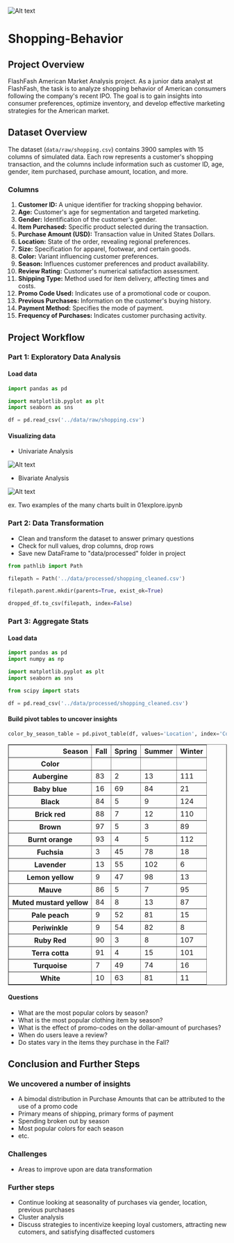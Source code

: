 ![Alt text](image-2.png)
# Shopping-Behavior

## Project Overview

FlashFash American Market Analysis project. As a junior data analyst at FlashFash, the task is to analyze shopping behavior of American consumers following the company's recent IPO. The goal is to gain insights into consumer preferences, optimize inventory, and develop effective marketing strategies for the American market.

## Dataset Overview

The dataset (`data/raw/shopping.csv`) contains 3900 samples with 15 columns of simulated data. Each row represents a customer's shopping transaction, and the columns include information such as customer ID, age, gender, item purchased, purchase amount, location, and more.

### Columns
1. **Customer ID:** A unique identifier for tracking shopping behavior.
2. **Age:** Customer's age for segmentation and targeted marketing.
3. **Gender:** Identification of the customer's gender.
4. **Item Purchased:** Specific product selected during the transaction.
5. **Purchase Amount (USD):** Transaction value in United States Dollars.
6. **Location:** State of the order, revealing regional preferences.
7. **Size:** Specification for apparel, footwear, and certain goods.
8. **Color:** Variant influencing customer preferences.
9. **Season:** Influences customer preferences and product availability.
10. **Review Rating:** Customer's numerical satisfaction assessment.
11. **Shipping Type:** Method used for item delivery, affecting times and costs.
12. **Promo Code Used:** Indicates use of a promotional code or coupon.
13. **Previous Purchases:** Information on the customer's buying history.
14. **Payment Method:** Specifies the mode of payment.
15. **Frequency of Purchases:** Indicates customer purchasing activity.


## Project Workflow

### Part 1: Exploratory Data Analysis
#### Load data

```python
import pandas as pd

import matplotlib.pyplot as plt
import seaborn as sns

df = pd.read_csv('../data/raw/shopping.csv')
```
#### Visualizing data
- Univariate Analysis

![Alt text](image.png)

- Bivariate Analysis

![Alt text](image-1.png)

ex. Two examples of the many charts built in 01explore.ipynb

### Part 2: Data Transformation
- Clean and transform the dataset to answer primary questions
- Check for null values, drop columns, drop rows
- Save new DataFrame to "data/processed" folder in project 
```python
from pathlib import Path  

filepath = Path('../data/processed/shopping_cleaned.csv')

filepath.parent.mkdir(parents=True, exist_ok=True)  

dropped_df.to_csv(filepath, index=False)  
```

### Part 3: Aggregate Stats
#### Load data
```python 
import pandas as pd
import numpy as np

import matplotlib.pyplot as plt
import seaborn as sns

from scipy import stats

df = pd.read_csv('../data/processed/shopping_cleaned.csv')
```
#### Build pivot tables to uncover insights

```python
color_by_season_table = pd.pivot_table(df, values='Location', index='Color', columns='Season', aggfunc=len)
```

<div>
<table border="1" class="dataframe">
  <thead>
    <tr style="text-align: right;">
      <th>Season</th>
      <th>Fall</th>
      <th>Spring</th>
      <th>Summer</th>
      <th>Winter</th>
    </tr>
    <tr>
      <th>Color</th>
      <th></th>
      <th></th>
      <th></th>
      <th></th>
    </tr>
  </thead>
  <tbody>
    <tr>
      <th>Aubergine</th>
      <td>83</td>
      <td>2</td>
      <td>13</td>
      <td>111</td>
    </tr>
    <tr>
      <th>Baby blue</th>
      <td>16</td>
      <td>69</td>
      <td>84</td>
      <td>21</td>
    </tr>
    <tr>
      <th>Black</th>
      <td>84</td>
      <td>5</td>
      <td>9</td>
      <td>124</td>
    </tr>
    <tr>
      <th>Brick red</th>
      <td>88</td>
      <td>7</td>
      <td>12</td>
      <td>110</td>
    </tr>
    <tr>
      <th>Brown</th>
      <td>97</td>
      <td>5</td>
      <td>3</td>
      <td>89</td>
    </tr>
    <tr>
      <th>Burnt orange</th>
      <td>93</td>
      <td>4</td>
      <td>5</td>
      <td>112</td>
    </tr>
    <tr>
      <th>Fuchsia</th>
      <td>3</td>
      <td>45</td>
      <td>78</td>
      <td>18</td>
    </tr>
    <tr>
      <th>Lavender</th>
      <td>13</td>
      <td>55</td>
      <td>102</td>
      <td>6</td>
    </tr>
    <tr>
      <th>Lemon yellow</th>
      <td>9</td>
      <td>47</td>
      <td>98</td>
      <td>13</td>
    </tr>
    <tr>
      <th>Mauve</th>
      <td>86</td>
      <td>5</td>
      <td>7</td>
      <td>95</td>
    </tr>
    <tr>
      <th>Muted mustard yellow</th>
      <td>84</td>
      <td>8</td>
      <td>13</td>
      <td>87</td>
    </tr>
    <tr>
      <th>Pale peach</th>
      <td>9</td>
      <td>52</td>
      <td>81</td>
      <td>15</td>
    </tr>
    <tr>
      <th>Periwinkle</th>
      <td>9</td>
      <td>54</td>
      <td>82</td>
      <td>8</td>
    </tr>
    <tr>
      <th>Ruby Red</th>
      <td>90</td>
      <td>3</td>
      <td>8</td>
      <td>107</td>
    </tr>
    <tr>
      <th>Terra cotta</th>
      <td>91</td>
      <td>4</td>
      <td>15</td>
      <td>101</td>
    </tr>
    <tr>
      <th>Turquoise</th>
      <td>7</td>
      <td>49</td>
      <td>74</td>
      <td>16</td>
    </tr>
    <tr>
      <th>White</th>
      <td>10</td>
      <td>63</td>
      <td>81</td>
      <td>11</td>
    </tr>
  </tbody>
</table>
</div>

#### Questions

* What are the most popular colors by season?
* What is the most popular clothing item by season?
* What is the effect of promo-codes on the dollar-amount of purchases?
* When do users leave a review?
* Do states vary in the items they purchase in the Fall?

## Conclusion and Further Steps

### We uncovered a number of insights

- A bimodal distribution in Purchase Amounts that can be attributed to the use of a promo code
- Primary means of shipping, primary forms of payment
- Spending broken out by season
- Most popular colors for each season
- etc.

### Challenges

- Areas to improve upon are data transformation

### Further steps

- Continue looking at seasonality of purchases via gender, location, previous purchases
- Cluster analysis 
- Discuss strategies to incentivize keeping loyal customers, attracting new cutomers, and satisfying disaffected customers
